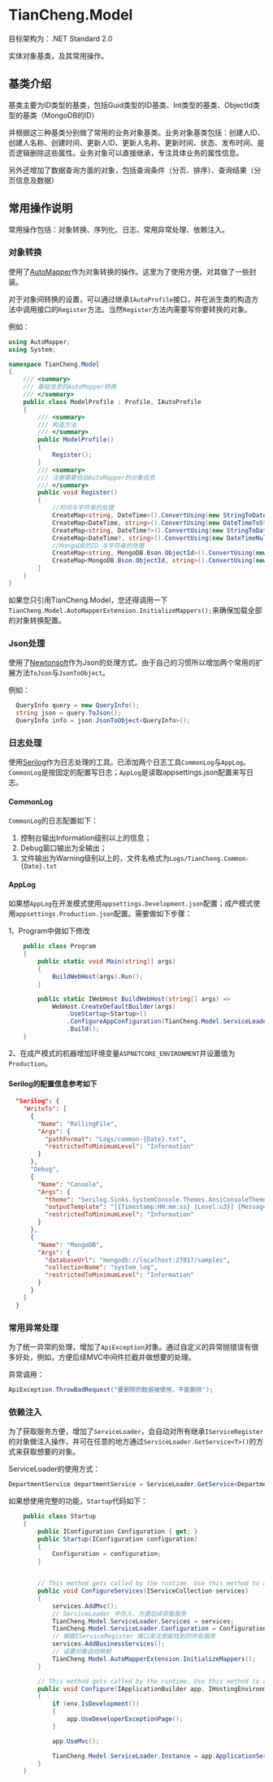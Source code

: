 # TianCheng.Model

目标架构为：.NET Standard 2.0

实体对象基类，及其常用操作。

## 基类介绍

基类主要为ID类型的基类，包括Guid类型的ID基类、Int类型的基类、ObjectId类型的基类（MongoDB的ID）

并根据这三种基类分别做了常用的业务对象基类。业务对象基类包括：创建人ID、创建人名称、创建时间、更新人ID、更新人名称、更新时间、状态、发布时间、是否逻辑删除这些属性。业务对象可以直接继承，专注具体业务的属性信息。

另外还增加了数据查询方面的对象，包括查询条件（分页、排序）、查询结果（分页信息及数据）

## 常用操作说明

常用操作包括：对象转换、序列化、日志、常用异常处理、依赖注入。

### 对象转换

使用了[AutoMapper](http://automapper.org/)作为对象转换的操作。这里为了使用方便。对其做了一些封装。

对于对象间转换的设置，可以通过继承`IAutoProfile`接口，并在派生类的构造方法中调用接口的`Register`方法。当然`Register`方法内需要写你要转换的对象。

例如：

```csharp
using AutoMapper;
using System;

namespace TianCheng.Model
{
    /// <summary>
    /// 基础信息的AutoMapper转换
    /// </summary>
    public class ModelProfile : Profile, IAutoProfile
    {
        /// <summary>
        /// 构造方法
        /// </summary>
        public ModelProfile()
        {
            Register();
        }
        /// <summary>
        /// 注册需要自动AutoMapper的对象信息
        /// </summary>
        public void Register()
        {
            //时间与字符串的处理
            CreateMap<string, DateTime>().ConvertUsing(new StringToDateTimeConverter());
            CreateMap<DateTime, string>().ConvertUsing(new DateTimeToStringConverter());
            CreateMap<string, DateTime?>().ConvertUsing(new StringToDateTimeNullConverter());
            CreateMap<DateTime?, string>().ConvertUsing(new DateTimeNullToStringConverter());
            //MongoDB的ID 与字符串的处理
            CreateMap<string, MongoDB.Bson.ObjectId>().ConvertUsing(new StringToObjectIdConverter());
            CreateMap<MongoDB.Bson.ObjectId, string>().ConvertUsing(new ObjectIdToStringConverter());
        }
    }
}
```

如果您只引用TianCheng.Model，您还得调用一下`TianCheng.Model.AutoMapperExtension.InitializeMappers();`来确保加载全部的对象转换配置。

### Json处理

使用了[Newtonsoft](https://www.newtonsoft.com/json)作为Json的处理方式。由于自己的习惯所以增加两个常用的扩展方法`ToJson`与`JsonToObject`。

例如：

```csharp
  QueryInfo query = new QueryInfo();
  string json = query.ToJson();
  QueryInfo info = json.JsonToObject<QueryInfo>();
```

### 日志处理

使用[Serilog](https://serilog.net/)作为日志处理的工具。已添加两个日志工具`CommonLog`与`AppLog`。`CommonLog`是按固定的配置写日志；`AppLog`是读取appsettings.json配置来写日志。

#### CommonLog

`CommonLog`的日志配置如下：

1. 控制台输出Information级别以上的信息；
2. Debug窗口输出为全输出；
3. 文件输出为Warning级别以上的，文件名格式为`Logs/TianCheng.Common-{Date}.txt`

#### AppLog

如果想`AppLog`在开发模式使用`appsettings.Development.json`配置；成产模式使用`appsettings.Production.json`配置。需要做如下步骤：

1、Program中做如下修改

```csharp
    public class Program
    {
        public static void Main(string[] args)
        {
            BuildWebHost(args).Run();
        }

        public static IWebHost BuildWebHost(string[] args) =>
            WebHost.CreateDefaultBuilder(args)
                .UseStartup<Startup>()
                .ConfigureAppConfiguration(TianCheng.Model.ServiceLoader.Appsettings)     // 新增一行
                .Build();
    }
```

2、在成产模式的机器增加环境变量`ASPNETCORE_ENVIRONMENT`并设置值为`Production`。

#### Serilog的配置信息参考如下

```json
  "Serilog": {
    "WriteTo": [
      {
        "Name": "RollingFile",
        "Args": {
          "pathFormat": "Logs/common-{Date}.txt",
          "restrictedToMinimumLevel": "Information"
        }
      },
      "Debug",
      {
        "Name": "Console",
        "Args": {
          "theme": "Serilog.Sinks.SystemConsole.Themes.AnsiConsoleTheme::Code, Serilog.Sinks.Console",
          "outputTemplate": "[{Timestamp:HH:mm:ss} {Level:u3}] {Message:lj} <s:{SourceContext}>{NewLine}{Exception}",
          "restrictedToMinimumLevel": "Information"
        }
      },
      {
        "Name": "MongoDB",
        "Args": {
          "databaseUrl": "mongodb://localhost:27017/samples",
          "collectionName": "system_log",
          "restrictedToMinimumLevel": "Information"
        }
      }
    ]
  }
```

### 常用异常处理

为了统一异常的处理，增加了`ApiException`对象。通过自定义的异常抛错误有很多好处，例如，方便后续MVC中间件拦截并做想要的处理。

异常调用：

```csharp
ApiException.ThrowBadRequest("要删除的数据被使用，不能删除");
```

### 依赖注入

为了获取服务方便，增加了`ServiceLoader`，会自动对所有继承`IServiceRegister`的对象做注入操作，并可在任意的地方通过`ServiceLoader.GetService<T>()`的方式来获取想要的对象。

ServiceLoader的使用方式：

```csharp
DepartmentService departmentService = ServiceLoader.GetService<DepartmentService>();
```

如果想使用完整的功能，`Startup`代码如下：

```csharp
    public class Startup
    {
        public IConfiguration Configuration { get; }
        public Startup(IConfiguration configuration)
        {
            Configuration = configuration;
        }


        // This method gets called by the runtime. Use this method to add services to the container.
        public void ConfigureServices(IServiceCollection services)
        {
            services.AddMvc();
            // ServiceLoader 中存入，方便后续获取服务
            TianCheng.Model.ServiceLoader.Services = services;
            TianCheng.Model.ServiceLoader.Configuration = Configuration;
            // 根据IServiceRegister 接口来注册能找到的所有服务
            services.AddBusinessServices();
            // 设置对象自动映射
            TianCheng.Model.AutoMapperExtension.InitializeMappers();
        }

        // This method gets called by the runtime. Use this method to configure the HTTP request pipeline.
        public void Configure(IApplicationBuilder app, IHostingEnvironment env)
        {
            if (env.IsDevelopment())
            {
                app.UseDeveloperExceptionPage();
            }

            app.UseMvc();

            TianCheng.Model.ServiceLoader.Instance = app.ApplicationServices;
        }
    }
```
